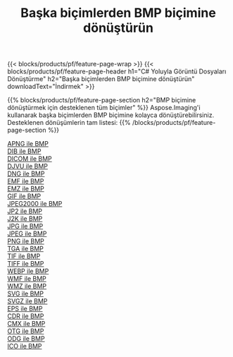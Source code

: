 ﻿---
title: Başka biçimlerden BMP biçimine dönüştürün 
weight: 3920
url: /tr/net/conversion/to/bmp 
lang: tr
langdirlevel: 2
locales: zh-hans,ja,it,ru,de,es,fr,nl,id,lt,pl,pt,vi,tr,ko,zh-hant,ar,hi,th,sv,cs,uk,he
description: Aspose.Imaging'i kullanarak başka biçimlerden BMP biçimine kolayca dönüştürebilirsiniz
---

{{< blocks/products/pf/feature-page-wrap >}}
{{< blocks/products/pf/feature-page-header h1="C# Yoluyla Görüntü Dosyaları Dönüştürme" h2="Başka biçimlerden BMP biçimine dönüştürün" downloadText="İndirmek" >}}


{{% blocks/products/pf/feature-page-section  h2="BMP biçimine dönüştürmek için desteklenen tüm biçimler" %}}
Aspose.Imaging'i kullanarak başka biçimlerden BMP biçimine kolayca dönüştürebilirsiniz.
<br/>
Desteklenen dönüşümlerin tam listesi:
{{% /blocks/products/pf/feature-page-section %}}
<div class="container-fluid productfamilypage bg-gray">
    <div class="convertypes bg-gray agp-content section">
        <div class="container">
		<div class="row other-converters">
		    <div class='col-md-2 other-converter remove-lp remove-rp'><a href="/imaging/tr/net/conversion/apng-to-bmp" >APNG ile BMP</a></div>
<div class='col-md-2 other-converter remove-lp remove-rp'><a href="/imaging/tr/net/conversion/dib-to-bmp" >DIB ile BMP</a></div>
<div class='col-md-2 other-converter remove-lp remove-rp'><a href="/imaging/tr/net/conversion/dicom-to-bmp" >DICOM ile BMP</a></div>
<div class='col-md-2 other-converter remove-lp remove-rp'><a href="/imaging/tr/net/conversion/djvu-to-bmp" >DJVU ile BMP</a></div>
<div class='col-md-2 other-converter remove-lp remove-rp'><a href="/imaging/tr/net/conversion/dng-to-bmp" >DNG ile BMP</a></div>
<div class='col-md-2 other-converter remove-lp remove-rp'><a href="/imaging/tr/net/conversion/emf-to-bmp" >EMF ile BMP</a></div>
<div class='col-md-2 other-converter remove-lp remove-rp'><a href="/imaging/tr/net/conversion/emz-to-bmp" >EMZ ile BMP</a></div>
<div class='col-md-2 other-converter remove-lp remove-rp'><a href="/imaging/tr/net/conversion/gif-to-bmp" >GIF ile BMP</a></div>
<div class='col-md-2 other-converter remove-lp remove-rp'><a href="/imaging/tr/net/conversion/jpeg2000-to-bmp" >JPEG2000 ile BMP</a></div>
<div class='col-md-2 other-converter remove-lp remove-rp'><a href="/imaging/tr/net/conversion/jp2-to-bmp" >JP2 ile BMP</a></div>
<div class='col-md-2 other-converter remove-lp remove-rp'><a href="/imaging/tr/net/conversion/j2k-to-bmp" >J2K ile BMP</a></div>
<div class='col-md-2 other-converter remove-lp remove-rp'><a href="/imaging/tr/net/conversion/jpg-to-bmp" >JPG ile BMP</a></div>
<div class='col-md-2 other-converter remove-lp remove-rp'><a href="/imaging/tr/net/conversion/jpeg-to-bmp" >JPEG ile BMP</a></div>
<div class='col-md-2 other-converter remove-lp remove-rp'><a href="/imaging/tr/net/conversion/png-to-bmp" >PNG ile BMP</a></div>
<div class='col-md-2 other-converter remove-lp remove-rp'><a href="/imaging/tr/net/conversion/tga-to-bmp" >TGA ile BMP</a></div>
<div class='col-md-2 other-converter remove-lp remove-rp'><a href="/imaging/tr/net/conversion/tif-to-bmp" >TIF ile BMP</a></div>
<div class='col-md-2 other-converter remove-lp remove-rp'><a href="/imaging/tr/net/conversion/tiff-to-bmp" >TIFF ile BMP</a></div>
<div class='col-md-2 other-converter remove-lp remove-rp'><a href="/imaging/tr/net/conversion/webp-to-bmp" >WEBP ile BMP</a></div>
<div class='col-md-2 other-converter remove-lp remove-rp'><a href="/imaging/tr/net/conversion/wmf-to-bmp" >WMF ile BMP</a></div>
<div class='col-md-2 other-converter remove-lp remove-rp'><a href="/imaging/tr/net/conversion/wmz-to-bmp" >WMZ ile BMP</a></div>
<div class='col-md-2 other-converter remove-lp remove-rp'><a href="/imaging/tr/net/conversion/svg-to-bmp" >SVG ile BMP</a></div>
<div class='col-md-2 other-converter remove-lp remove-rp'><a href="/imaging/tr/net/conversion/svgz-to-bmp" >SVGZ ile BMP</a></div>
<div class='col-md-2 other-converter remove-lp remove-rp'><a href="/imaging/tr/net/conversion/eps-to-bmp" >EPS ile BMP</a></div>
<div class='col-md-2 other-converter remove-lp remove-rp'><a href="/imaging/tr/net/conversion/cdr-to-bmp" >CDR ile BMP</a></div>
<div class='col-md-2 other-converter remove-lp remove-rp'><a href="/imaging/tr/net/conversion/cmx-to-bmp" >CMX ile BMP</a></div>
<div class='col-md-2 other-converter remove-lp remove-rp'><a href="/imaging/tr/net/conversion/otg-to-bmp" >OTG ile BMP</a></div>
<div class='col-md-2 other-converter remove-lp remove-rp'><a href="/imaging/tr/net/conversion/odg-to-bmp" >ODG ile BMP</a></div>
<div class='col-md-2 other-converter remove-lp remove-rp'><a href="/imaging/tr/net/conversion/ico-to-bmp" >ICO ile BMP</a></div>
                </div>
        </div>
    </div>
</div>
<br/>

